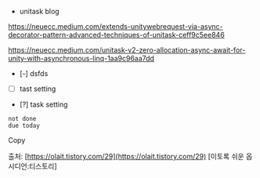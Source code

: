 

- unitask blog

https://neuecc.medium.com/extends-unitywebrequest-via-async-decorator-pattern-advanced-techniques-of-unitask-ceff9c5ee846

https://neuecc.medium.com/unitask-v2-zero-allocation-async-await-for-unity-with-asynchronous-linq-1aa9c96aa7dd

- [-] dsfds

- [ ] tast setting 
- [?] task setting

```tasks
not done
due today
```
Copy

출처: [https://olait.tistory.com/29](https://olait.tistory.com/29) [이토록 쉬운 옵시디언:티스토리]